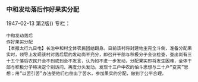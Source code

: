### 中和发动落后作好果实分配

1947-02-13
第2版()
专栏：

    中和发动落后
    作好果实分配
    【本报太行九日电】长治中和村全体农民团结翻身。日前该村将封建地主完全斗倒，准备分配果实时，领导上发现该村对落后层的发动尚不充分，即召开干部与积极分子会议检查，查出尚有三十五个落后农民开会不到或到会不发言，认为如不进一步发动，分配果实即将发生困难，全体干部与积极分子特决定个别访问，再度分头发动。发现十三户中农的怕斗思想与二十户“变天”思想；用“以苦引苦”办法使他们也倒出了苦水，参加果实的分配，做到了公平合理。
